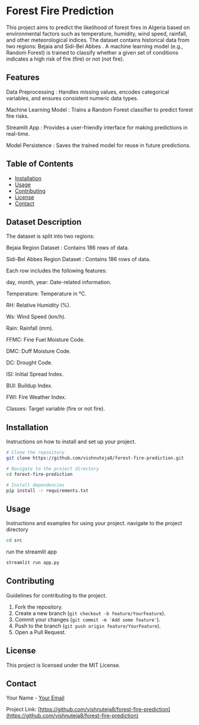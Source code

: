 # Forest Fire Prediction 

This project aims to predict the likelihood of forest fires in Algeria based on environmental factors such as temperature, humidity, wind speed, rainfall, and other meteorological indices. The dataset contains historical data from two regions: Bejaia and Sidi-Bel Abbes . A machine learning model (e.g., Random Forest) is trained to classify whether a given set of conditions indicates a high risk of fire (fire) or not (not fire).
## Features
Data Preprocessing : Handles missing values, encodes categorical variables, and ensures consistent numeric data types.

Machine Learning Model : Trains a Random Forest classifier to predict forest fire risks.

Streamlit App : Provides a user-friendly interface for making predictions in real-time.

Model Persistence : Saves the trained model for reuse in future predictions.



## Table of Contents
- [Installation](#installation)
- [Usage](#usage)
- [Contributing](#contributing)
- [License](#license)
- [Contact](#contact)

## Dataset Description
The dataset is split into two regions:

Bejaia Region Dataset : Contains 186 rows of data.

Sidi-Bel Abbes Region Dataset : Contains 186 rows of data.

Each row includes the following features:

day, month, year: Date-related information.

Temperature: Temperature in °C.

RH: Relative Humidity (%).

Ws: Wind Speed (km/h).

Rain: Rainfall (mm).

FFMC: Fine Fuel Moisture Code.

DMC: Duff Moisture Code.

DC: Drought Code.

ISI: Initial Spread Index.

BUI: Buildup Index.

FWI: Fire Weather Index.

Classes: Target variable (fire or not fire).



## Installation

Instructions on how to install and set up your project.

```bash
# Clone the repository
git clone https://github.com/vishnuteja8/forest-fire-prediction.git

# Navigate to the project directory
cd forest-fire-prediction

# Install dependencies
pip install -r requirements.txt
```

## Usage

Instructions and examples for using your project.
navigate to the project directory 
```bash
cd src
```
run the streamlit app
```bash
streamlit run app.py
```
## Contributing

Guidelines for contributing to the project.

1. Fork the repository.
2. Create a new branch (`git checkout -b feature/YourFeature`).
3. Commit your changes (`git commit -m 'Add some feature'`).
4. Push to the branch (`git push origin feature/YourFeature`).
5. Open a Pull Request.

## License

This project is licensed under the MIT License.

## Contact

Your Name - [Your Email](mailto:vishnutejaperumandla@gmail.com)

Project Link: [https://github.com/vishnuteja8/forest-fire-prediction](https://github.com/vishnuteja8/forest-fire-prediction)




